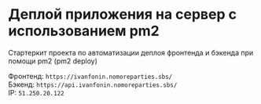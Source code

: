 # Деплой приложения на сервер с использованием pm2

Стартеркит проекта по автоматизации деплоя фронтенда и бэкенда при помощи pm2 (pm2 deploy)

Фронтенд: `https://ivanfonin.nomoreparties.sbs/`  
Бэкенд: `https://api.ivanfonin.nomoreparties.sbs/`  
IP: `51.250.20.122`  